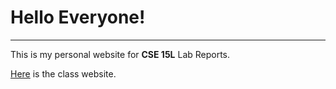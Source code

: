 # Hello Everyone! 
---
This is my personal website for **CSE 15L** Lab Reports.

[Here](https://ucsd-cse15l-w22.github.io/) is the class website.

